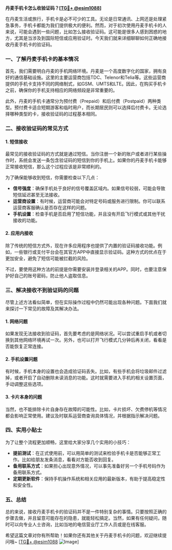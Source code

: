 **丹麦手机卡怎么收验证码？[[TG💪+ @esim1088](https://t.me/s/esim1088)]**

在丹麦生活或旅行，手机卡是必不可少的工具。无论是日常通讯、上网还是处理紧急事务，手机卡都能为我们提供极大的便利。然而，对于初次使用丹麦手机卡的人来说，可能会遇到一些问题，比如怎么接收验证码。这可能是很多人感到困惑的地方，尤其是当涉及到国际短信或应用验证时。今天我们就来详细聊聊如何正确地接收丹麦手机卡的验证码。

### 一、了解丹麦手机卡的基本情况

首先，我们需要明白丹麦的手机网络环境。丹麦是一个高度数字化的国家，拥有良好的通信基础设施。这里的主要运营商包括TDC、Telenor和Telia等。这些运营商提供的手机卡支持不同的网络制式，如GSM、UMTS和LTE。因此，在购买手机卡之前，确保你的手机支持相应的网络频段是非常重要的。

此外，丹麦的手机卡通常分为预付费（Prepaid）和后付费（Postpaid）两种类型。预付费卡适合短期游客和临时用户，而长期居民则可以选择后付费卡。无论选择哪种类型的卡，接收验证码的过程基本相同。

### 二、接收验证码的常见方式

#### 1. 短信接收

最常见的接收验证码的方式就是通过短信。当你注册一个新的账户或者进行某些操作时，系统会发送一条包含验证码的短信到你的手机上。如果你的丹麦手机卡能够正常接收短信，那么这个过程应该是非常顺利的。

为了确保能够收到短信，你需要检查以下几点：

- **信号强度**：确保手机处于良好的信号覆盖区域内。如果信号较弱，可能会导致短信延迟甚至无法接收。
- **运营商设置**：有时候，运营商可能会对特定号码或服务进行限制。你可以联系运营商客服确认是否存在这样的问题。
- **手机设置**：检查手机是否启用了短信功能，并且没有开启飞行模式或其他干扰接收的功能。

#### 2. 应用内接收

除了传统的短信方式外，现在许多应用程序也提供了内置的验证码接收功能。例如，一些银行或支付平台会在其官方APP中直接显示验证码。这种方式的优点在于更加安全，避免了短信可能被拦截的风险。

不过，要使用这种方法的前提是你需要安装并登录相关的APP。同时，也要注意保护好自己的账号密码，防止他人盗取信息。

### 三、解决接收不到验证码的问题

尽管上述方法看似简单，但在实际操作过程中仍然可能出现各种问题。下面我们就来探讨一下常见的故障及其解决办法。

#### 1. 网络问题

如果发现无法接收到验证码，首先要考虑的是网络状况。可以尝试重启手机或者切换到其他网络环境再试一次。另外，也可以打开飞行模式几分钟后再关闭，看看是否能恢复正常连接。

#### 2. 手机设置问题

有时候，手机本身的设置也会造成验证码丢失。比如，有些手机会将垃圾邮件过滤掉，或者开启了自动删除未读消息的功能。这时就需要进入手机的相关设置页面，手动调整这些选项。

#### 3. 卡片本身的问题

当然，也不能排除卡片自身存在故障的可能性。比如，卡片损坏、欠费停机等情况都会影响正常使用。建议及时联系运营商查询具体情况，并根据指示解决问题。

### 四、实用小贴士

为了让整个流程更加顺畅，这里给大家分享几个实用的小技巧：

- **提前测试**：在正式使用前，可以用简单的测试来检验手机卡是否能够正常工作。比如给朋友发条消息，看看对方能否收到回复。
- **备用联系方式**：如果担心出现意外情况，可以事先准备好另一个手机号码作为备用联系方式。
- **定期更新软件**：保持手机操作系统和相关应用的最新版本，有助于提高稳定性和安全性。

### 五、总结

总的来说，接收丹麦手机卡的验证码并不是一件特别复杂的事情。只要按照正确的步骤去做，并且留意可能存在的隐患，就能轻松搞定。当然，如果有任何疑问，随时可以向专业人士咨询，比如当地的电信营业厅工作人员或是在线客服。

希望这篇文章对你有所帮助！如果你还有其他关于丹麦手机卡的问题，欢迎继续提问哦~ [[TG💪+ @esim1088](https://t.me/s/esim1088) ![Image](https://i.postimg.cc/4NQfJmqS/Snipaste-2025-05-13-00-14-12.png)]